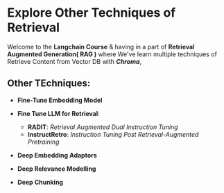 # Explore Other Techniques of Retrieval

Welcome to the **Langchain Course** & having in a part of **Retrieval Augmented Generation( RAG )** where We've learn multiple techniques of Retrieve Content from Vector DB with ***Chroma***,

## Other TEchniques:
- **Fine-Tune Embedding Model**
- **Fine Tune LLM for Retrieval**:

  - **RADIT**: _Retrieval Augmented Dual Instruction Tuning_
  - **InstructRetro**: _Instruction Tuning Post Retrieval-Augmented Pretraining_
- **Deep Embedding Adaptors**
- **Deep Relevance Modelling**
- **Deep Chunking**